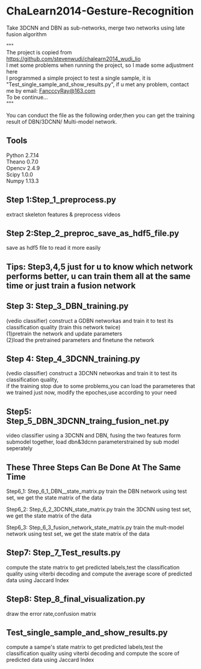 # ChaLearn2014-Gesture-Recognition
Take 3DCNN and DBN as sub-networks, merge two networks using late fusion algorithm

"""<br>
The project is copied from https://github.com/stevenwudi/chalearn2014_wudi_lio <br> 
I met some problems when running the project, so I made some adjustment here<br>
I programmed a simple project to test a single sample, it is  "Test_single_sample_and_show_results.py", if u met any problem, contact me by email: FancccyRay@163.com<br>
To be continue... <br>
"""<br>

You can conduct the file as the following order,then you can get the training result of DBN/3DCNN/
Multi-model network.

Tools 
---
Python 2.7.14<br>
Theano 0.7.0<br>
Opencv 2.4.9<br>
Scipy 1.0.0<br>
Numpy 1.13.3


Step 1:Step_1_preprocess.py 
----
extract skeleton features & preprocess videos 

Step 2:Step_2_preproc_save_as_hdf5_file.py
----------
save as hdf5 file to read it more easily

Tips: Step3,4,5 just for u to know which network performs better, u can train them all at the same time or just train a fusion network<br>
----
Step 3: Step_3_DBN_training.py
--------
(vedio classifier) construct a GDBN networkas and train it to test its classification quality
(train this network twice)    
(1)pretrain the network and update parameters   
(2)load the pretrained parameters and finetune the network

Step 4: Step_4_3DCNN_training.py
----
(vedio classifier) construct a 3DCNN networkas and train it to test its classification quality,     
if the training stop due to some problems,you can load the parameteres that we trained just now,
modify the epoches,use according to your need

Step5: Step_5_DBN_3DCNN_traing_fusion_net.py
--
video classifier using a 3DCNN and DBN, fusing the two features form submodel together, 
load dbn&3dcnn parameterstrained by sub model seperately 

These Three Steps Can Be Done At The Same Time 
----
Step6_1: Step_6_1_DBN__state_matrix.py
train the DBN network using test set, we get the state matrix of the data 

Step6_2: Step_6_2_3DCNN_state_matrix.py
train the 3DCNN using test set, we get the state matrix of the data 

Step6_3: Step_6_3_fusion_network_state_matrix.py
train the mult-model network using test set, we get the state matrix of the data 

Step7: Step_7_Test_results.py
-----
compute the state matrix to get predicted labels,test the classification quality using 
viterbi decoding and 
compute the average score of predicted data using Jaccard Index

Step8: Step_8_final_visualization.py
-------
draw the error rate,confusion matrix 

Test_single_sample_and_show_results.py
-----
compute a sampe's state matrix to get predicted labels,test the classification quality using 
viterbi decoding and 
compute the score of predicted data using Jaccard Index
